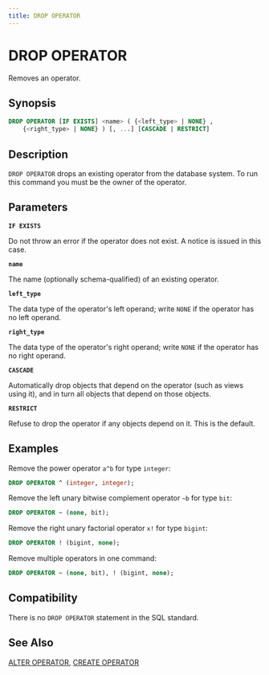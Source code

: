 ```yaml
---
title: DROP OPERATOR
---
```


# DROP OPERATOR

Removes an operator.

## Synopsis

```sql
DROP OPERATOR [IF EXISTS] <name> ( {<left_type> | NONE} , 
    {<right_type> | NONE} ) [, ...] [CASCADE | RESTRICT]
```

## Description

`DROP OPERATOR` drops an existing operator from the database system. To run this command you must be the owner of the operator.

## Parameters

**`IF EXISTS`**

Do not throw an error if the operator does not exist. A notice is issued in this case.

**`name`**

The name (optionally schema-qualified) of an existing operator.

**`left_type`**

The data type of the operator's left operand; write `NONE` if the operator has no left operand.

**`right_type`**

The data type of the operator's right operand; write `NONE` if the operator has no right operand.

**`CASCADE`**

Automatically drop objects that depend on the operator (such as views using it), and in turn all objects that depend on those objects.

**`RESTRICT`**

Refuse to drop the operator if any objects depend on it. This is the default.

## Examples

Remove the power operator `a^b` for type `integer`:

```sql
DROP OPERATOR ^ (integer, integer);
```

Remove the left unary bitwise complement operator `~b` for type `bit`:

```sql
DROP OPERATOR ~ (none, bit);
```

Remove the right unary factorial operator `x!` for type `bigint`:

```sql
DROP OPERATOR ! (bigint, none);
```

Remove multiple operators in one command:

```sql
DROP OPERATOR ~ (none, bit), ! (bigint, none);
```

## Compatibility

There is no `DROP OPERATOR` statement in the SQL standard.

## See Also

[ALTER OPERATOR](/docs/sql-stmts/sql-stmt-alter-operator.md), [CREATE OPERATOR](/docs/sql-stmts/sql-stmt-create-operator.md)
